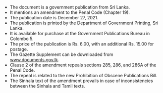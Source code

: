 - The document is a government publication from Sri Lanka.
- It mentions an amendment to the Penal Code (Chapter 19).
- The publication date is December 27, 2021.
- The publication is printed by the Department of Government Printing, Sri Lanka.
- It is available for purchase at the Government Publications Bureau in Colombo 5.
- The price of the publication is Rs. 6.00, with an additional Rs. 15.00 for postage.
- The Gazette Supplement can be downloaded from www.documents.gov.lk.
- Clause 2 of the amendment repeals sections 285, 286, and 286A of the Penal Code.
- The repeal is related to the new Prohibition of Obscene Publications Bill.
- The Sinhala text of the amendment prevails in case of inconsistencies between the Sinhala and Tamil texts.
